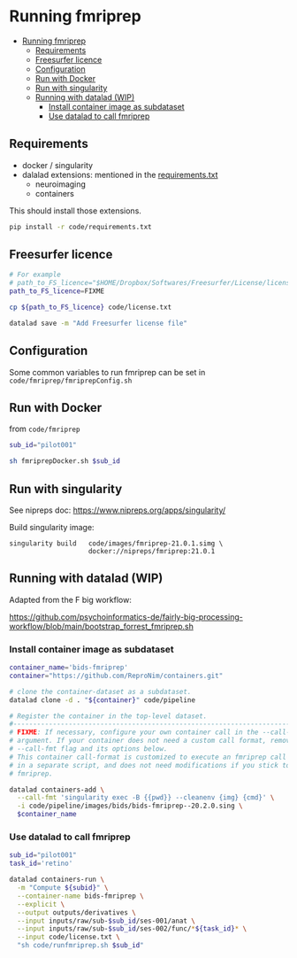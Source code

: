 # Running fmriprep

- [Running fmriprep](#running-fmriprep)
  - [Requirements](#requirements)
  - [Freesurfer licence](#freesurfer-licence)
  - [Configuration](#configuration)
  - [Run with Docker](#run-with-docker)
  - [Run with singularity](#run-with-singularity)
  - [Running with datalad (WIP)](#running-with-datalad-wip)
    - [Install container image as subdataset](#install-container-image-as-subdataset)
    - [Use datalad to call fmriprep](#use-datalad-to-call-fmriprep)

## Requirements

- docker / singularity
- dalalad extensions: mentioned in the [requirements.txt](../requirements.txt)
  - neuroimaging
  - containers

This should install those extensions.

```bash
pip install -r code/requirements.txt
```

## Freesurfer licence

```bash
# For example
# path_to_FS_licence="$HOME/Dropbox/Softwares/Freesurfer/License/license.txt"
path_to_FS_licence=FIXME

cp ${path_to_FS_licence} code/license.txt

datalad save -m "Add Freesurfer license file"
```

## Configuration

Some common variables to run fmriprep can be set in
`code/fmriprep/fmriprepConfig.sh`

## Run with Docker

from `code/fmriprep`

```bash
sub_id="pilot001"

sh fmriprepDocker.sh $sub_id
```

## Run with singularity

See nipreps doc: https://www.nipreps.org/apps/singularity/

Build singularity image:

```
singularity build   code/images/fmriprep-21.0.1.simg \
                    docker://nipreps/fmriprep:21.0.1
```

## Running with datalad (WIP)

Adapted from the F big workflow:

https://github.com/psychoinformatics-de/fairly-big-processing-workflow/blob/main/bootstrap_forrest_fmriprep.sh

### Install container image as subdataset

```bash
container_name='bids-fmriprep'
container="https://github.com/ReproNim/containers.git"

# clone the container-dataset as a subdataset.
datalad clone -d . "${container}" code/pipeline

# Register the container in the top-level dataset.
#-------------------------------------------------------------------------------
# FIXME: If necessary, configure your own container call in the --call-fmt
# argument. If your container does not need a custom call format, remove the
# --call-fmt flag and its options below.
# This container call-format is customized to execute an fmriprep call defined
# in a separate script, and does not need modifications if you stick to
# fmriprep.

datalad containers-add \
  --call-fmt 'singularity exec -B {{pwd}} --cleanenv {img} {cmd}' \
  -i code/pipeline/images/bids/bids-fmriprep--20.2.0.sing \
  $container_name
```

### Use datalad to call fmriprep

```bash
sub_id="pilot001"
task_id='retino'

datalad containers-run \
  -m "Compute ${subid}" \
  --container-name bids-fmriprep \
  --explicit \
  --output outputs/derivatives \
  --input inputs/raw/sub-$sub_id/ses-001/anat \
  --input inputs/raw/sub-$sub_id/ses-002/func/*${task_id}* \
  --input code/license.txt \
  "sh code/runfmriprep.sh $sub_id"
```
